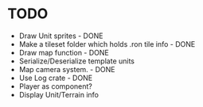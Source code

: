 # TODO
- Draw Unit sprites - DONE
- Make a tileset folder which holds .ron tile info - DONE
- Draw map function - DONE
- Serialize/Deserialize template units
- Map camera system. - DONE
- Use Log crate - DONE
- Player as component?
- Display Unit/Terrain info